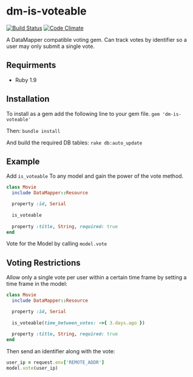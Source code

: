 # dm-is-voteable
[![Build
Status](https://travis-ci.org/brianp/dm-is-voteable.png?branch=master)](https://travis-ci.org/brianp/dm-is-voteable)
[![Code
Climate](https://codeclimate.com/github/brianp/dm-is-voteable.png)](https://codeclimate.com/github/brianp/dm-is-voteable)

A DataMapper compatible voting gem. Can track votes by identifier so a user may only submit a single vote.

## Requirments
* Ruby 1.9

## Installation
To install as a gem add the following line to your gem file.
`gem 'dm-is-voteable'`

Then:
`bundle install`

And build the required DB tables:
`rake db:auto_update`
 
## Example

Add `is_voteable` To any model and gain the power of the vote method.

```ruby
class Movie
  include DataMapper::Resource

  property :id, Serial
  
  is_voteable
  
  property :title, String, required: true
end
```

Vote for the Model by calling `model.vote`

## Voting Restrictions

Allow only a single vote per user within a certain time frame by setting a time frame in the model:

```ruby
class Movie
  include DataMapper::Resource

  property :id, Serial
  
  is_voteable(time_between_votes: ->{ 3.days.ago })
  
  property :title, String, required: true
end
```

Then send an identifier along with the vote:

```ruby
user_ip = request.env['REMOTE_ADDR']
model.vote(user_ip)
```
